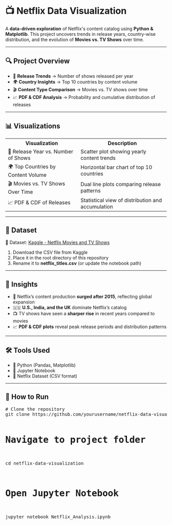 <h1>📺 Netflix Data Visualization</h1>

<p>
A <b>data-driven exploration</b> of Netflix's content catalog using <b>Python & Matplotlib</b>.  
This project uncovers trends in release years, country-wise distribution, and the evolution of <b>Movies vs. TV Shows</b> over time.
</p>

<hr>

<h2>🔍 Project Overview</h2>
<ul>
  <li>📅 <b>Release Trends</b> → Number of shows released per year</li>
  <li>🌍 <b>Country Insights</b> → Top 10 countries by content volume</li>
  <li>🎬 <b>Content Type Comparison</b> → Movies vs. TV shows over time</li>
  <li>📈 <b>PDF & CDF Analysis</b> → Probability and cumulative distribution of releases</li>
</ul>

<hr>

<h2>📊 Visualizations</h2>
<table>
  <tr>
    <th>Visualization</th>
    <th>Description</th>
  </tr>
  <tr>
    <td>📅 Release Year vs. Number of Shows</td>
    <td>Scatter plot showing yearly content trends</td>
  </tr>
  <tr>
    <td>🌍 Top Countries by Content Volume</td>
    <td>Horizontal bar chart of top 10 countries</td>
  </tr>
  <tr>
    <td>🎬 Movies vs. TV Shows Over Time</td>
    <td>Dual line plots comparing release patterns</td>
  </tr>
  <tr>
    <td>📈 PDF & CDF of Releases</td>
    <td>Statistical view of distribution and accumulation</td>
  </tr>
</table>

<hr>

<h2>📁 Dataset</h2>
<p>
📌 Dataset: <a href="https://www.kaggle.com/datasets/shivamb/netflix-shows" target="_blank">Kaggle - Netflix Movies and TV Shows</a>
</p>
<ol>
  <li>Download the CSV file from Kaggle</li>
  <li>Place it in the root directory of this repository</li>
  <li>Rename it to <b>netflix_titles.csv</b> (or update the notebook path)</li>
</ol>

<hr>

<h2>🧠 Insights</h2>
<ul>
  <li>🚀 Netflix’s content production <b>surged after 2015</b>, reflecting global expansion</li>
  <li>🇺🇸 <b>U.S., India, and the UK</b> dominate Netflix’s catalog</li>
  <li>📺 TV shows have seen a <b>sharper rise</b> in recent years compared to movies</li>
  <li>📈 <b>PDF & CDF plots</b> reveal peak release periods and distribution patterns</li>
</ul>

<hr>

<h2>🛠️ Tools Used</h2>
<ul>
  <li>🐍 Python (Pandas, Matplotlib)</li>
  <li>📓 Jupyter Notebook</li>
  <li>📂 Netflix Dataset (CSV format)</li>
</ul>

<hr>

<h2>🚀 How to Run</h2>
<pre>
# Clone the repository
git clone https://github.com/yourusername/netflix-data-visualization.git

# Navigate to project folder
cd netflix-data-visualization

# Open Jupyter Notebook
jupyter notebook Netflix_Analysis.ipynb
</pre>


